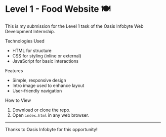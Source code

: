 # Level 1 - Food Website 🍽️

This is my submission for the Level 1 task of the Oasis Infobyte Web Development Internship.

 Technologies Used
- HTML for structure
- CSS for styling (inline or external)
- JavaScript for basic interactions

Features
- Simple, responsive design
- Intro image used to enhance layout
- User-friendly navigation

How to View
1. Download or clone the repo.
2. Open `index.html` in any web browser.

---

Thanks to Oasis Infobyte for this opportunity!
